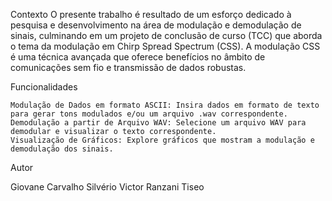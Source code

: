 Contexto
O presente trabalho é resultado de um esforço dedicado à pesquisa e desenvolvimento na área de modulação e demodulação de sinais, culminando em um projeto de conclusão de curso (TCC) que aborda o tema da modulação em Chirp Spread Spectrum (CSS). A modulação CSS é uma técnica avançada que oferece benefícios no âmbito de comunicações sem fio e transmissão de dados robustas.

Funcionalidades

    Modulação de Dados em formato ASCII: Insira dados em formato de texto para gerar tons modulados e/ou um arquivo .wav correspondente.
    Demodulação a partir de Arquivo WAV: Selecione um arquivo WAV para demodular e visualizar o texto correspondente.
    Visualização de Gráficos: Explore gráficos que mostram a modulação e demodulação dos sinais.

Autor

Giovane Carvalho Silvério
Victor Ranzani Tiseo
